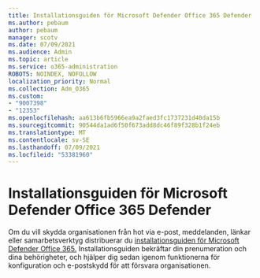 ```yaml
---
title: Installationsguiden för Microsoft Defender Office 365 Defender
ms.author: pebaum
author: pebaum
manager: scotv
ms.date: 07/09/2021
ms.audience: Admin
ms.topic: article
ms.service: o365-administration
ROBOTS: NOINDEX, NOFOLLOW
localization_priority: Normal
ms.collection: Adm_O365
ms.custom:
- "9007398"
- "12353"
ms.openlocfilehash: aa613b6fb5966ea9a2faed3fc1737231d40da15b
ms.sourcegitcommit: 90544da1ad6f50f673add8dc46f89f328b1f24eb
ms.translationtype: MT
ms.contentlocale: sv-SE
ms.lasthandoff: 07/09/2021
ms.locfileid: "53381960"
---
```

# <a name="microsoft-defender-for-office-365-setup-guide"></a>Installationsguiden för Microsoft Defender Office 365 Defender

Om du vill skydda organisationen från hot via e-post, meddelanden, länkar eller samarbetsverktyg distribuerar du [installationsguiden för Microsoft Defender Office 365.](https://admin.microsoft.com/adminportal/home#/modernonboarding/office365advancedthreatprotectionadvisor) Installationsguiden bekräftar din prenumeration och dina behörigheter, och hjälper dig sedan igenom funktionerna för konfiguration och e-postskydd för att försvara organisationen.